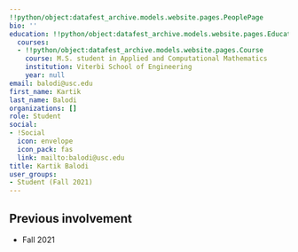 ```yaml
---
!!python/object:datafest_archive.models.website.pages.PeoplePage
bio: ''
education: !!python/object:datafest_archive.models.website.pages.Education
  courses:
  - !!python/object:datafest_archive.models.website.pages.Course
    course: M.S. student in Applied and Computational Mathematics
    institution: Viterbi School of Engineering
    year: null
email: balodi@usc.edu
first_name: Kartik
last_name: Balodi
organizations: []
role: Student
social:
- !Social
  icon: envelope
  icon_pack: fas
  link: mailto:balodi@usc.edu
title: Kartik Balodi
user_groups:
- Student (Fall 2021)
---
```



## Previous involvement

* Fall 2021

